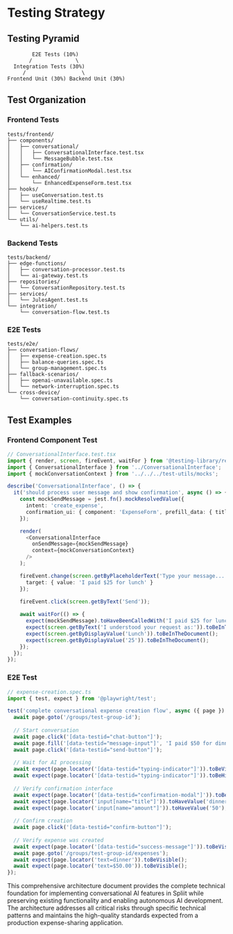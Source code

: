 # Testing Strategy

## Testing Pyramid
```
        E2E Tests (10%)
       /              \
  Integration Tests (30%)
     /                  \
Frontend Unit (30%) Backend Unit (30%)
```

## Test Organization

### Frontend Tests
```
tests/frontend/
├── components/
│   ├── conversational/
│   │   ├── ConversationalInterface.test.tsx
│   │   └── MessageBubble.test.tsx
│   ├── confirmation/
│   │   └── AIConfirmationModal.test.tsx
│   └── enhanced/
│       └── EnhancedExpenseForm.test.tsx
├── hooks/
│   ├── useConversation.test.ts
│   └── useRealtime.test.ts
├── services/
│   └── ConversationService.test.ts
└── utils/
    └── ai-helpers.test.ts
```

### Backend Tests
```
tests/backend/
├── edge-functions/
│   ├── conversation-processor.test.ts
│   └── ai-gateway.test.ts
├── repositories/
│   └── ConversationRepository.test.ts
├── services/
│   └── JulesAgent.test.ts
└── integration/
    └── conversation-flow.test.ts
```

### E2E Tests
```
tests/e2e/
├── conversation-flows/
│   ├── expense-creation.spec.ts
│   ├── balance-queries.spec.ts
│   └── group-management.spec.ts
├── fallback-scenarios/
│   ├── openai-unavailable.spec.ts
│   └── network-interruption.spec.ts
└── cross-device/
    └── conversation-continuity.spec.ts
```

## Test Examples

### Frontend Component Test
```typescript
// ConversationalInterface.test.tsx
import { render, screen, fireEvent, waitFor } from '@testing-library/react';
import { ConversationalInterface } from '../ConversationalInterface';
import { mockConversationContext } from '../../../test-utils/mocks';

describe('ConversationalInterface', () => {
  it('should process user message and show confirmation', async () => {
    const mockSendMessage = jest.fn().mockResolvedValue({
      intent: 'create_expense',
      confirmation_ui: { component: 'ExpenseForm', prefill_data: { title: 'Lunch', amount: 25 } }
    });

    render(
      <ConversationalInterface 
        onSendMessage={mockSendMessage}
        context={mockConversationContext}
      />
    );

    fireEvent.change(screen.getByPlaceholderText('Type your message...'), {
      target: { value: 'I paid $25 for lunch' }
    });
    
    fireEvent.click(screen.getByText('Send'));

    await waitFor(() => {
      expect(mockSendMessage).toHaveBeenCalledWith('I paid $25 for lunch');
      expect(screen.getByText('I understood your request as:')).toBeInTheDocument();
      expect(screen.getByDisplayValue('Lunch')).toBeInTheDocument();
      expect(screen.getByDisplayValue('25')).toBeInTheDocument();
    });
  });
});
```

### E2E Test
```typescript
// expense-creation.spec.ts
import { test, expect } from '@playwright/test';

test('complete conversational expense creation flow', async ({ page }) => {
  await page.goto('/groups/test-group-id');
  
  // Start conversation
  await page.click('[data-testid="chat-button"]');
  await page.fill('[data-testid="message-input"]', 'I paid $50 for dinner with John and Jane');
  await page.click('[data-testid="send-button"]');
  
  // Wait for AI processing
  await expect(page.locator('[data-testid="typing-indicator"]')).toBeVisible();
  await expect(page.locator('[data-testid="typing-indicator"]')).toBeHidden();
  
  // Verify confirmation interface
  await expect(page.locator('[data-testid="confirmation-modal"]')).toBeVisible();
  await expect(page.locator('input[name="title"]')).toHaveValue('dinner');
  await expect(page.locator('input[name="amount"]')).toHaveValue('50');
  
  // Confirm creation
  await page.click('[data-testid="confirm-button"]');
  
  // Verify expense was created
  await expect(page.locator('[data-testid="success-message"]')).toBeVisible();
  await page.goto('/groups/test-group-id/expenses');
  await expect(page.locator('text=dinner')).toBeVisible();
  await expect(page.locator('text=$50.00')).toBeVisible();
});
```

This comprehensive architecture document provides the complete technical foundation for implementing conversational AI features in Spliit while preserving existing functionality and enabling autonomous AI development. The architecture addresses all critical risks through specific technical patterns and maintains the high-quality standards expected from a production expense-sharing application. 